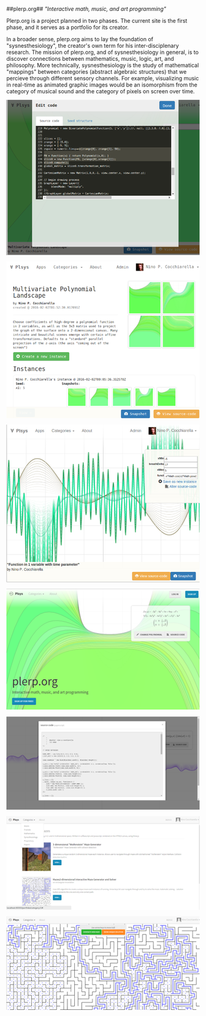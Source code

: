 ##plerp.org##
*"Interactive math, music, and art programming"*

Plerp.org is a project planned in two phases. The current site is the first phase, and it serves as a portfolio for its creator.

In a broader sense, plerp.org aims to lay the foundation of "sysnesthesiology", the creator's own term for his inter-disciplenary research. The mission of plerp.org, and of sysnesthesiology in general, is to discover connections between mathematics, music, logic, art, and philosophy. More technically, sysnesthesiology is the study of mathematical "mappings" between categories (abstract algebraic structures) that we percieve through different sensory channels. For example, visualizing music in real-time as animated graphic images would be an isomorphism from the category of musical sound and the category of pixels on screen over time.

![Alt text](src/static/site/img/screenshots/9.png "Interactive math, music, and art programming")

![Alt text](src/static/site/img/screenshots/8.png "Interactive math, music, and art programming")

![Alt text](src/static/site/img/screenshots/7.png "Interactive math, music, and art programming")

![Alt text](src/static/site/img/screenshots/6.png "Interactive math, music, and art programming")

![Alt text](src/static/site/img/screenshots/3.png "show-source feature")

![Alt text](src/static/site/img/screenshots/4.png "Interactive math, music, and art programming")

![Alt text](src/static/site/img/screenshots/5.png "show-source feature")
